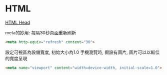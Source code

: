 # HTML
[HTML Head](https://www.w3schools.com/html/html_head.asp)

meta的妙用: 每隔30秒頁面重新刷新
```html
<meta http-equiv="refresh" content="30">
```

設定可視區為設備寬度, 初始大小為1.0
手機瀏覽時, 假設有圖片, 圖片可以以較佳的寬度呈現
```html
<meta name="viewport" content="width=device-width, initial-scale=1.0">
```